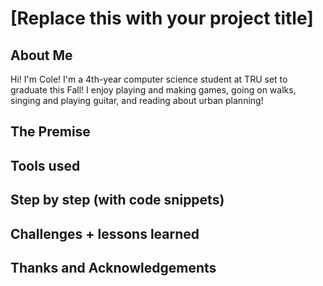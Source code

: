 # [Replace this with your project title]

## About Me
Hi! I'm Cole! I'm a 4th-year computer science student at TRU set to graduate this Fall! I enjoy playing and making games, going on walks, singing and playing guitar, and reading about urban planning!
## The Premise

## Tools used

## Step by step (with code snippets)

## Challenges + lessons learned

## Thanks and Acknowledgements
